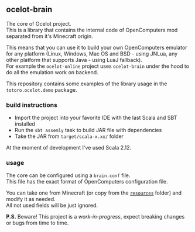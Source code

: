 ## ocelot-brain

The core of Ocelot project.  
This is a library that contains the internal code of OpenComputers mod
separated from it's Minecraft origin. 

This means that you can use it to build your own OpenComputers emulator
for any platform (Linux, Windows, Mac OS and BSD - using JNLua, any other
platform that supports Java - using LuaJ fallback).  
For example the `ocelot-online` project uses `ocelot-brain` under the hood
to do all the emulation work on backend.

This repository contains some examples of the library usage in the
`totoro.ocelot.demo` package.

### build instructions

* Import the project into your favorite IDE with the last Scala and SBT installed
* Run the `sbt assemly` task to build JAR file with dependencies
* Take the JAR from `target/scala-x.xx/` folder

At the moment of development I've used Scala 2.12.

### usage

The core can be configured using a `brain.conf` file.  
This file has the exact format of OpenComputers configuration file.

You can take one from Minecraft (or copy from the
[`resources`](https://gitlab.com/cc-ru/ocelot/ocelot-brain/blob/master/src/main/resources/application.conf)
folder) and modify it as needed.  
All not used fields will be just ignored.

**P.S.** Beware! This project is a *work-in-progress*, expect breaking changes or bugs
from time to time.
